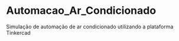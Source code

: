 # Automacao_Ar_Condicionado
Simulação de automação de ar condicionado utilizando a plataforma Tinkercad
